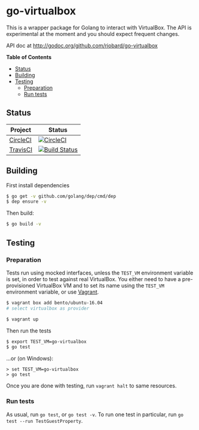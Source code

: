 # go-virtualbox

This is a wrapper package for Golang to interact with VirtualBox. The API is
experimental at the moment and you should expect frequent changes.

API doc at http://godoc.org/github.com/riobard/go-virtualbox

**Table of Contents**

<!-- TOC depthFrom:2 depthTo:4 -->

- [Status](#status)
- [Building](#building)
- [Testing](#testing)
    - [Preparation](#preparation)
    - [Run tests](#run-tests)

<!-- /TOC -->

## Status

| Project | Status |
|-|----------|
| [CircleCI](https://circleci.com/gh/asnowfix/go-virtualbox) | [![CircleCI](https://circleci.com/gh/asnowfix/go-virtualbox.svg?style=svg)](https://circleci.com/gh/asnowfix/go-virtualbox) |
| [TravisCI](https://travis-ci.org/asnowfix/go-virtualbox) | [![Build Status](https://travis-ci.org/asnowfix/go-virtualbox.svg?branch=master)](https://travis-ci.org/asnowfix/go-virtualbox) |

## Building

First install dependencies

```bash
$ go get -v github.com/golang/dep/cmd/dep
$ dep ensure -v
```

Then build:

```bash
$ go build -v
```
## Testing 

### Preparation

Tests run using mocked interfaces, unless the `TEST_VM` environment variable is set, in order to test against real VirtualBox. You either need to  have a pre-provisioned VirtualBox VM and  to set its name using the `TEST_VM` environment variable, or use [Vagrant](https://www.vagrantup.com/intro/getting-started/).

```bash
$ vagrant box add bento/ubuntu-16.04
# select virtualbox as provider

$ vagrant up
```

Then run the tests 

```bash
$ export TEST_VM=go-virtualbox
$ go test
```

...or (on Windows):

```shell
> set TEST_VM=go-virtualbox
> go test
```

Once you are done with testing, run `vagrant halt` to same resources.

### Run tests

As usual, run `go test`, or `go test -v`.  To run one test in particular,
run `go test --run TestGuestProperty`.

